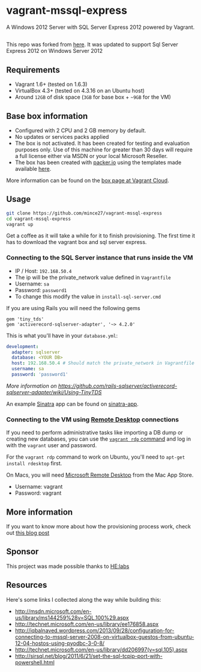 # vagrant-mssql-express

A Windows 2012 Server with SQL Server Express 2012 powered by Vagrant.

##

This repo was forked from [here](https://github.com/fgrehm/vagrant-mssql-express).  It was updated to support Sql Server Express 2012 on Windows Server 2012

## Requirements

* Vagrant 1.6+ (tested on 1.6.3)
* VirtualBox 4.3+ (tested on 4.3.16 on an Ubuntu host)
* Around `12GB` of disk space (`3GB` for base box + `~9GB` for the VM)

## Base box information

* Configured with 2 CPU and 2 GB memory by default.
* No updates or services packs applied
* The box is not activated. It has been created for testing and evaluation
  purposes only. Use of this machine for greater than 30 days will require a
  full license either via MSDN or your local Microsoft Reseller.
* The box has been created with [packer.io](http://www.packer.io/) using the
  templates made available [here](https://github.com/opentable/packer-images).

More information can be found on the [box page at Vagrant Cloud](https://atlas.hashicorp.com/opentable/boxes/win-2012r2-standard-amd64-nocm).

## Usage

```sh
git clone https://github.com/mince27/vagrant-mssql-express
cd vagrant-mssql-express
vagrant up
```
Get a coffee as it will take a while for it to finish provisioning.  The first time it has to download the vagrant box and sql server express.


### Connecting to the SQL Server instance that runs inside the VM

* IP / Host: `192.168.50.4`
 * The ip will be the private_network value defined in `Vagrantfile`
* Username: `sa`
* Password: `password1`
 * To change this modify the value in `install-sql-server.cmd`

If you are using Rails you will need the following gems
```
gem 'tiny_tds'
gem 'activerecord-sqlserver-adapter', '~> 4.2.0'
```

This is what you'll have in your `database.yml`:

```yaml
development:
  adapter: sqlserver
  database: <YOUR DB>
  host: 192.168.50.4 # Should match the private_network in Vagrantfile
  username: sa
  password: 'password1'
```

_More information on https://github.com/rails-sqlserver/activerecord-sqlserver-adapter/wiki/Using-TinyTDS_

An example [Sinatra](http://www.sinatrarb.com) app can be found on [sinatra-app](sinatra-app).

### Connecting to the VM using [Remote Desktop](https://en.wikipedia.org/wiki/Remote_Desktop_Protocol) connections

If you need to perform administrative tasks like importing a DB dump or creating
new databases, you can use the [`vagrant rdp` command](http://docs.vagrantup.com/v2/cli/rdp.html)
and log in with the `vagrant` user and password.

For the `vagrant rdp` command to work on Ubuntu, you'll need to `apt-get install rdesktop`
first.

On Macs, you will need [Microsoft Remote Desktop](https://itunes.apple.com/en/app/microsoft-remote-desktop/id715768417) from the Mac App Store.

* Username: vagrant
* Password: vagrant

## More information

If you want to know more about how the provisioning process work, check out
[this blog post](http://helabs.com.br/blog/2014/09/19/mssql-on-vagrant/)

## Sponsor

This project was made possible thanks to [HE:labs](http://helabs.com.br/en)

## Resources

Here's some links I collected along the way while building this:

* http://msdn.microsoft.com/en-us/library/ms144259%28v=SQL.100%29.aspx
* http://technet.microsoft.com/en-us/library/ee176858.aspx
* http://iqbalnaved.wordpress.com/2013/09/28/configuration-for-connecting-to-mssql-server-2008-on-virtualbox-guestos-from-ubuntu-12-04-hostos-using-pyodbc-3-0-8/
* http://technet.microsoft.com/en-us/library/dd206997(v=sql.105).aspx
* http://sirsql.net/blog/2011/6/21/set-the-sql-tcpip-port-with-powershell.html
